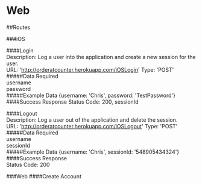 Web
===
##Routes  

###iOS  

####Login  
Description: Log a user into the application and create a new session for the user.  
URL: 'http://orderatcounter.herokuapp.com/iOSLogin' 
Type: 'POST'  
#####Data Required  
username  
password  
#####Example Data 
{username: 'Chris', password: 'TestPassword'} 
####Success Response
Status Code: 200, sessionId 

####Logout  
Description: Log a user out of the application and delete the session.  
URL: 'http://orderatcounter.herokuapp.com/iOSLogout' 
Type: 'POST'  
#####Data Required  
username  
sessionId  
#####Example Data 
{username: 'Chris', sessionId: '548905434324'} 
####Success Response  
Status Code: 200  

###Web
####Create Account
